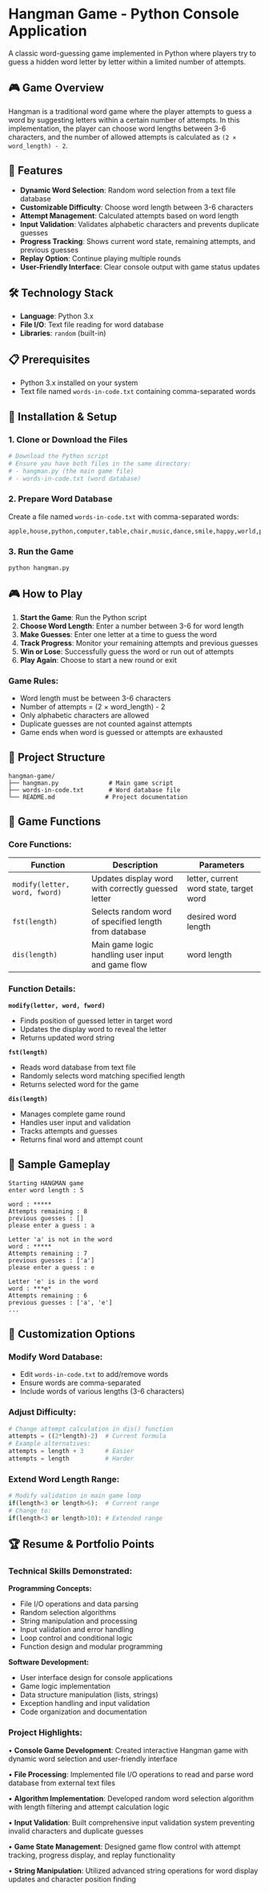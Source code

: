 # Hangman Game - Python Console Application

A classic word-guessing game implemented in Python where players try to guess a hidden word letter by letter within a limited number of attempts.

## 🎮 Game Overview

Hangman is a traditional word game where the player attempts to guess a word by suggesting letters within a certain number of attempts. In this implementation, the player can choose word lengths between 3-6 characters, and the number of allowed attempts is calculated as `(2 × word_length) - 2`.

## 🎯 Features

- **Dynamic Word Selection**: Random word selection from a text file database
- **Customizable Difficulty**: Choose word length between 3-6 characters
- **Attempt Management**: Calculated attempts based on word length
- **Input Validation**: Validates alphabetic characters and prevents duplicate guesses
- **Progress Tracking**: Shows current word state, remaining attempts, and previous guesses
- **Replay Option**: Continue playing multiple rounds
- **User-Friendly Interface**: Clear console output with game status updates

## 🛠️ Technology Stack

- **Language**: Python 3.x
- **File I/O**: Text file reading for word database
- **Libraries**: `random` (built-in)

## 📋 Prerequisites

- Python 3.x installed on your system
- Text file named `words-in-code.txt` containing comma-separated words

## 🔧 Installation & Setup

### 1. Clone or Download the Files
```bash
# Download the Python script
# Ensure you have both files in the same directory:
# - hangman.py (the main game file)
# - words-in-code.txt (word database)
```

### 2. Prepare Word Database
Create a file named `words-in-code.txt` with comma-separated words:
```
apple,house,python,computer,table,chair,music,dance,smile,happy,world,peace
```

### 3. Run the Game
```bash
python hangman.py
```

## 🎮 How to Play

1. **Start the Game**: Run the Python script
2. **Choose Word Length**: Enter a number between 3-6 for word length
3. **Make Guesses**: Enter one letter at a time to guess the word
4. **Track Progress**: Monitor your remaining attempts and previous guesses
5. **Win or Lose**: Successfully guess the word or run out of attempts
6. **Play Again**: Choose to start a new round or exit

### Game Rules:
- Word length must be between 3-6 characters
- Number of attempts = (2 × word_length) - 2
- Only alphabetic characters are allowed
- Duplicate guesses are not counted against attempts
- Game ends when word is guessed or attempts are exhausted

## 📁 Project Structure

```
hangman-game/
├── hangman.py              # Main game script
├── words-in-code.txt       # Word database file
└── README.md              # Project documentation
```

## 🎲 Game Functions

### **Core Functions:**

| Function | Description | Parameters |
|----------|-------------|------------|
| `modify(letter, word, fword)` | Updates display word with correctly guessed letter | letter, current word state, target word |
| `fst(length)` | Selects random word of specified length from database | desired word length |
| `dis(length)` | Main game logic handling user input and game flow | word length |

### **Function Details:**

**`modify(letter, word, fword)`**
- Finds position of guessed letter in target word
- Updates the display word to reveal the letter
- Returns updated word string

**`fst(length)`**
- Reads word database from text file
- Randomly selects word matching specified length
- Returns selected word for the game

**`dis(length)`**
- Manages complete game round
- Handles user input and validation
- Tracks attempts and guesses
- Returns final word and attempt count

## 🎯 Sample Gameplay

```
Starting HANGMAN game
enter word length : 5

word : *****
Attempts remaining : 8
previous guesses : []
please enter a guess : a

Letter 'a' is not in the word
word : *****
Attempts remaining : 7
previous guesses : ['a']
please enter a guess : e

Letter 'e' is in the word
word : ***e*
Attempts remaining : 6
previous guesses : ['a', 'e']
...
```

## 🔧 Customization Options

### **Modify Word Database:**
- Edit `words-in-code.txt` to add/remove words
- Ensure words are comma-separated
- Include words of various lengths (3-6 characters)

### **Adjust Difficulty:**
```python
# Change attempt calculation in dis() function
attempts = ((2*length)-2)  # Current formula
# Example alternatives:
attempts = length + 3      # Easier
attempts = length          # Harder
```

### **Extend Word Length Range:**
```python
# Modify validation in main game loop
if(length<3 or length>6):  # Current range
# Change to:
if(length<3 or length>10): # Extended range
```

## 🏆 Resume & Portfolio Points

### **Technical Skills Demonstrated:**

**Programming Concepts:**
- File I/O operations and data parsing
- Random selection algorithms
- String manipulation and processing
- Input validation and error handling
- Loop control and conditional logic
- Function design and modular programming

**Software Development:**
- User interface design for console applications
- Game logic implementation
- Data structure manipulation (lists, strings)
- Exception handling and input validation
- Code organization and documentation

### **Project Highlights:**

• **Console Game Development**: Created interactive Hangman game with dynamic word selection and user-friendly interface

• **File Processing**: Implemented file I/O operations to read and parse word database from external text files

• **Algorithm Implementation**: Developed random word selection algorithm with length filtering and attempt calculation logic

• **Input Validation**: Built comprehensive input validation system preventing invalid characters and duplicate guesses

• **Game State Management**: Designed game flow control with attempt tracking, progress display, and replay functionality

• **String Manipulation**: Utilized advanced string operations for word display updates and character position finding

